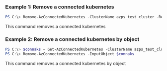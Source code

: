 ### Example 1: Remove a connected kubernetes
```powershell
PS C:\> Remove-AzConnectedKubernetes -ClusterName azps_test_cluster -ResourceGroupName azps_test_group

```

This command removes a connected kubernetes

### Example 2: Remove a connected kubernetes by object
```powershell
PS C:\> $connaks = Get-AzConnectedKubernetes -ClusterName azps_test_cluster -ResourceGroupName azps_test_group
PS C:\> Remove-AzConnectedKubernetes -InputObject $connaks

```

This command removes a connected kubernetes by object